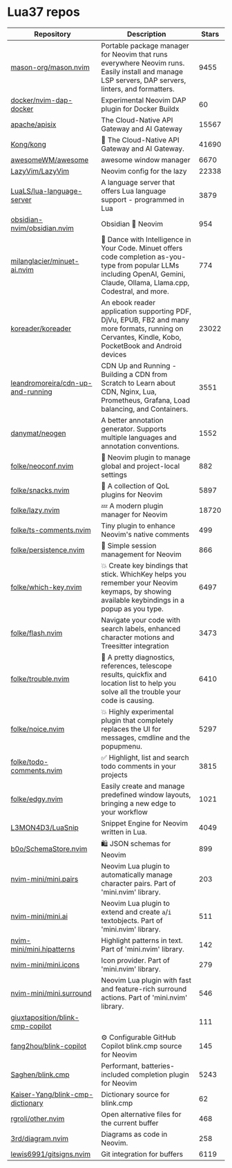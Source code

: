 # Lua37 repos

| Repository                                                                                | Description                                                                                                                                                                    | Stars |
| ----------------------------------------------------------------------------------------- | ------------------------------------------------------------------------------------------------------------------------------------------------------------------------------ | ----- |
| [mason-org/mason.nvim](https://github.com/mason-org/mason.nvim)                           | Portable package manager for Neovim that runs everywhere Neovim runs. Easily install and manage LSP servers, DAP servers, linters, and formatters.                             | 9455  |
| [docker/nvim-dap-docker](https://github.com/docker/nvim-dap-docker)                       | Experimental Neovim DAP plugin for Docker Buildx                                                                                                                               | 60    |
| [apache/apisix](https://github.com/apache/apisix)                                         | The Cloud-Native API Gateway and AI Gateway                                                                                                                                    | 15567 |
| [Kong/kong](https://github.com/Kong/kong)                                                 | 🦍 The Cloud-Native API Gateway and AI Gateway.                                                                                                                                | 41690 |
| [awesomeWM/awesome](https://github.com/awesomeWM/awesome)                                 | awesome window manager                                                                                                                                                         | 6670  |
| [LazyVim/LazyVim](https://github.com/LazyVim/LazyVim)                                     | Neovim config for the lazy                                                                                                                                                     | 22338 |
| [LuaLS/lua-language-server](https://github.com/LuaLS/lua-language-server)                 | A language server that offers Lua language support - programmed in Lua                                                                                                         | 3879  |
| [obsidian-nvim/obsidian.nvim](https://github.com/obsidian-nvim/obsidian.nvim)             | Obsidian 🤝 Neovim                                                                                                                                                             | 954   |
| [milanglacier/minuet-ai.nvim](https://github.com/milanglacier/minuet-ai.nvim)             | 💃 Dance with Intelligence in Your Code. Minuet offers code completion as-you-type from popular LLMs including OpenAI, Gemini, Claude, Ollama, Llama.cpp, Codestral, and more. | 774   |
| [koreader/koreader](https://github.com/koreader/koreader)                                 | An ebook reader application supporting PDF, DjVu, EPUB, FB2 and many more formats, running on Cervantes, Kindle, Kobo, PocketBook and Android devices                          | 23022 |
| [leandromoreira/cdn-up-and-running](https://github.com/leandromoreira/cdn-up-and-running) | CDN Up and Running - Building a CDN from Scratch to Learn about CDN, Nginx, Lua, Prometheus, Grafana, Load balancing, and Containers.                                          | 3551  |
| [danymat/neogen](https://github.com/danymat/neogen)                                       | A better annotation generator. Supports multiple languages and annotation conventions.                                                                                         | 1552  |
| [folke/neoconf.nvim](https://github.com/folke/neoconf.nvim)                               | 💼 Neovim plugin to manage global and project-local settings                                                                                                                   | 882   |
| [folke/snacks.nvim](https://github.com/folke/snacks.nvim)                                 | 🍿 A collection of QoL plugins for Neovim                                                                                                                                      | 5897  |
| [folke/lazy.nvim](https://github.com/folke/lazy.nvim)                                     | 💤 A modern plugin manager for Neovim                                                                                                                                          | 18720 |
| [folke/ts-comments.nvim](https://github.com/folke/ts-comments.nvim)                       | Tiny plugin to enhance Neovim's native comments                                                                                                                                | 499   |
| [folke/persistence.nvim](https://github.com/folke/persistence.nvim)                       | 💾  Simple session management for Neovim                                                                                                                                       | 866   |
| [folke/which-key.nvim](https://github.com/folke/which-key.nvim)                           | 💥   Create key bindings that stick. WhichKey helps you remember your Neovim keymaps, by showing available keybindings in a popup as you type.                                 | 6497  |
| [folke/flash.nvim](https://github.com/folke/flash.nvim)                                   | Navigate your code with search labels, enhanced character motions and Treesitter integration                                                                                   | 3473  |
| [folke/trouble.nvim](https://github.com/folke/trouble.nvim)                               | 🚦 A pretty diagnostics, references, telescope results, quickfix and location list to help you solve all the trouble your code is causing.                                     | 6410  |
| [folke/noice.nvim](https://github.com/folke/noice.nvim)                                   | 💥 Highly experimental plugin that completely replaces the UI for messages, cmdline and the popupmenu.                                                                         | 5297  |
| [folke/todo-comments.nvim](https://github.com/folke/todo-comments.nvim)                   | ✅  Highlight, list and search todo comments in your projects                                                                                                                   | 3815  |
| [folke/edgy.nvim](https://github.com/folke/edgy.nvim)                                     | Easily create and manage predefined window layouts, bringing a new edge to your workflow                                                                                       | 1021  |
| [L3MON4D3/LuaSnip](https://github.com/L3MON4D3/LuaSnip)                                   | Snippet Engine for Neovim written in Lua.                                                                                                                                      | 4049  |
| [b0o/SchemaStore.nvim](https://github.com/b0o/SchemaStore.nvim)                           | 🛍 JSON schemas for Neovim                                                                                                                                                     | 899   |
| [nvim-mini/mini.pairs](https://github.com/nvim-mini/mini.pairs)                           | Neovim Lua plugin to automatically manage character pairs. Part of 'mini.nvim' library.                                                                                        | 203   |
| [nvim-mini/mini.ai](https://github.com/nvim-mini/mini.ai)                                 | Neovim Lua plugin to extend and create `a`/`i` textobjects. Part of 'mini.nvim' library.                                                                                       | 511   |
| [nvim-mini/mini.hipatterns](https://github.com/nvim-mini/mini.hipatterns)                 | Highlight patterns in text. Part of 'mini.nvim' library.                                                                                                                       | 142   |
| [nvim-mini/mini.icons](https://github.com/nvim-mini/mini.icons)                           | Icon provider. Part of 'mini.nvim' library.                                                                                                                                    | 279   |
| [nvim-mini/mini.surround](https://github.com/nvim-mini/mini.surround)                     | Neovim Lua plugin with fast and feature-rich surround actions. Part of 'mini.nvim' library.                                                                                    | 546   |
| [giuxtaposition/blink-cmp-copilot](https://github.com/giuxtaposition/blink-cmp-copilot)   |                                                                                                                                                                                | 111   |
| [fang2hou/blink-copilot](https://github.com/fang2hou/blink-copilot)                       | ⚙️ Configurable GitHub Copilot blink.cmp source for Neovim                                                                                                                     | 145   |
| [Saghen/blink.cmp](https://github.com/Saghen/blink.cmp)                                   | Performant, batteries-included completion plugin for Neovim                                                                                                                    | 5243  |
| [Kaiser-Yang/blink-cmp-dictionary](https://github.com/Kaiser-Yang/blink-cmp-dictionary)   | Dictionary source for blink.cmp                                                                                                                                                | 62    |
| [rgroli/other.nvim](https://github.com/rgroli/other.nvim)                                 | Open alternative files for the current buffer                                                                                                                                  | 468   |
| [3rd/diagram.nvim](https://github.com/3rd/diagram.nvim)                                   | Diagrams as code in Neovim.                                                                                                                                                    | 258   |
| [lewis6991/gitsigns.nvim](https://github.com/lewis6991/gitsigns.nvim)                     | Git integration for buffers                                                                                                                                                    | 6119  |
